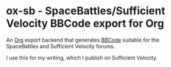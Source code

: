 ox-sb - SpaceBattles/Sufficient Velocity BBCode export for Org
==============================================================

An [Org](https://orgmode.org) export backend that generates
[BBCode](https://en.wikipedia.org/wiki/BBCode) suitable for the
SpaceBattles and Sufficient Velocity forums.

I use this for my writing, which I publish on Sufficient Velocity.
